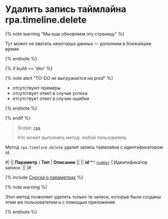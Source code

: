 # Удалить запись таймлайна rpa.timeline.delete

{% note warning "Мы еще обновляем эту страницу" %}

Тут может не хватать некоторых данных — дополним в ближайшее время

{% endnote %}

{% if build == 'dev' %}

{% note alert "TO-DO _не выгружается на prod_" %}

- отсутствуют примеры
- отсутствует ответ в случае успеха
- отсутствует ответ в случае ошибки

{% endnote %}

{% endif %}

> Scope: [`rpa`](../../../scopes/permissions.md)
>
> Кто может выполнять метод: любой пользователь

Метод `rpa.timeline.delete` удалит запись таймлайна с идентификатором id.

#|
|| **Параметр** / **Тип** | **Описание** ||
|| **id**^*^ 
[`number`](../../../data-types.md) | Идентификатор записи. ||
|#

{% include [Сноска о параметрах](../../../../_includes/required.md) %}

{% note warning %}

Этот метод позволяет удалять только те записи, которые были созданы этим же пользователем и с помощью приложения.

{% endnote %}